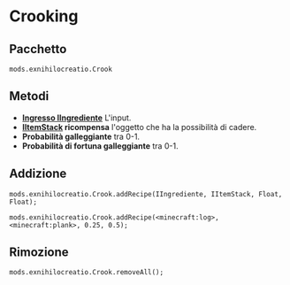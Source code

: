 # Crooking

## Pacchetto
```zenscirpt
mods.exnihilocreatio.Crook
```
## Metodi

- **[Ingresso IIngrediente](/Vanilla/Variable_Types/IIngredient/)** L'input.
- **[IItemStack](/Vanilla/Items/IItemStack/) ricompensa** l'oggetto che ha la possibilità di cadere.
- **Probabilità galleggiante** tra 0-1.
- **Probabilità di fortuna galleggiante** tra 0-1.

## Addizione

```zenscript
mods.exnihilocreatio.Crook.addRecipe(IIngrediente, IItemStack, Float, Float);

mods.exnihilocreatio.Crook.addRecipe(<minecraft:log>, <minecraft:plank>, 0.25, 0.5);
```

## Rimozione

```zenscript
mods.exnihilocreatio.Crook.removeAll();
```